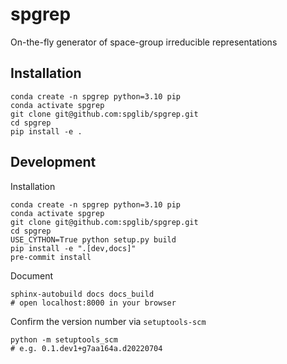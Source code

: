 # spgrep
On-the-fly generator of space-group irreducible representations

## Installation

```shell
conda create -n spgrep python=3.10 pip
conda activate spgrep
git clone git@github.com:spglib/spgrep.git
cd spgrep
pip install -e .
```

## Development

Installation
```shell
conda create -n spgrep python=3.10 pip
conda activate spgrep
git clone git@github.com:spglib/spgrep.git
cd spgrep
USE_CYTHON=True python setup.py build
pip install -e ".[dev,docs]"
pre-commit install
```

Document
```shell
sphinx-autobuild docs docs_build
# open localhost:8000 in your browser
```

Confirm the version number via `setuptools-scm`
```shell
python -m setuptools_scm
# e.g. 0.1.dev1+g7aa164a.d20220704
```
